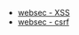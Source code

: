 - [websec - XSS](websec/xss.md 'include :type=code')
- [websec - csrf](websec/csrf.md 'include :type=code')